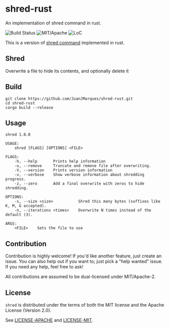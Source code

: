 # shred-rust
An implementation of shred command in rust.

![Build Status][bi] ![MIT/Apache][li]  ![LoC][lo]

[bi]: https://github.com/JuanJMarques/shred-rust/actions/workflows/CI.yml/badge.svg
[li]: https://img.shields.io/badge/license-MIT%2FApache-blue.svg
[lo]: https://tokei.rs/b1/github/JuanJMarques/shred-rust?category=code

This is a version of [shred command](https://linux.die.net/man/1/shred) implemented in rust.

## Shred
Overwrite a file to hide its contents, and optionally delete it

## Build
```commandline
git clone https://github.com/JuanJMarques/shred-rust.git
cd shred-rust
cargo build --release
```

## Usage
```
shred 1.0.0

USAGE:
    shred [FLAGS] [OPTIONS] <FILE>

FLAGS:
    -h, --help       Prints help information
    -u, --remove     Truncate and remove file after overwriting.
    -V, --version    Prints version information
    -v, --verbose    Show verbose information about shredding progress.
    -z, --zero       Add a final overwrite with zeros to hide shredding.

OPTIONS:
    -s, --size <size>           Shred this many bytes (suffixes like K, M, G accepted).
    -n, --iterations <times>    Overwrite N times instead of the default (3).

ARGS:
    <FILE>    Sets the file to use
```
## Contribution

Contribution is highly welcome! If you'd like another feature, just create an issue.
You can also help out if you want to; just pick a "help wanted" issue.
If you need any help, feel free to ask!

All contributions are assumed to be dual-licensed under
MIT/Apache-2.

## License

`shred` is distributed under the terms of both the MIT
license and the Apache License (Version 2.0).

See [LICENSE-APACHE](LICENSE-APACHE) and [LICENSE-MIT](LICENSE-MIT).
